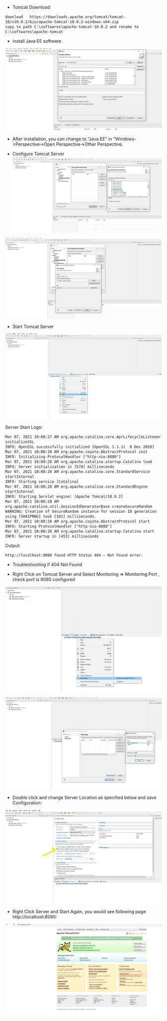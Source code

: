 
- Tomcat Download:

```text
download   https://downloads.apache.org/tomcat/tomcat-10/v10.0.2/bin/apache-tomcat-10.0.2-windows-x64.zip
copy to path C:\softwares\apache-tomcat-10.0.2 and rename to C:\softwares\apache-tomcat
```  

- install Java EE software

![install Java EE software](../images/mvc/1.1_environment_setup_1.jpg)

- After installation, you can change to  "Java EE" in "Windows->Perspective->Open Perspective->Other Perspective.

- Configure Tomcat Server
![Configure Tomcat Server](../images/mvc/1.1_environment_setup_2.jpg)

![Configure Tomcat Server](../images/mvc/1.1_environment_setup_3.jpg)

- Start Tomcat Server

![Start Server](../images/mvc/1.1_environment_setup_4.jpg) 

Server Start Logs: 
```text
Mar 07, 2021 10:08:27 AM org.apache.catalina.core.AprLifecycleListener initializeSSL
INFO: OpenSSL successfully initialized [OpenSSL 1.1.1i  8 Dec 2020]
Mar 07, 2021 10:08:28 AM org.apache.coyote.AbstractProtocol init
INFO: Initializing ProtocolHandler ["http-nio-8080"]
Mar 07, 2021 10:08:28 AM org.apache.catalina.startup.Catalina load
INFO: Server initialization in [570] milliseconds
Mar 07, 2021 10:08:28 AM org.apache.catalina.core.StandardService startInternal
INFO: Starting service [Catalina]
Mar 07, 2021 10:08:28 AM org.apache.catalina.core.StandardEngine startInternal
INFO: Starting Servlet engine: [Apache Tomcat/10.0.2]
Mar 07, 2021 10:08:28 AM org.apache.catalina.util.SessionIdGeneratorBase createSecureRandom
WARNING: Creation of SecureRandom instance for session ID generation using [SHA1PRNG] took [101] milliseconds.
Mar 07, 2021 10:08:28 AM org.apache.coyote.AbstractProtocol start
INFO: Starting ProtocolHandler ["http-nio-8080"]
Mar 07, 2021 10:08:28 AM org.apache.catalina.startup.Catalina start
INFO: Server startup in [453] milliseconds

```

Output:
```text
http://localhost:8080 found HTTP Status 404 – Not Found error.
```
- Troubleshooting if 404 Not Found

- Right Click on Tomcat Server and Select Monitoring => Monitoring Port , check port is 8080 configured

![Monitoring Port](../images/mvc/1.1_environment_setup_5.jpg)

![Verify Port](../images/mvc/1.1_environment_setup_6.jpg)

- Double click and change Server Location as specified below and save Configuration: 

![Change Server Location](../images/mvc/1.1_environment_setup_7.jpg)

- Right Click Server and Start Again, you would see following page http://localhost:8080: 

![Tomcat Server Running](../images/mvc/1.1_environment_setup_8.jpg)

